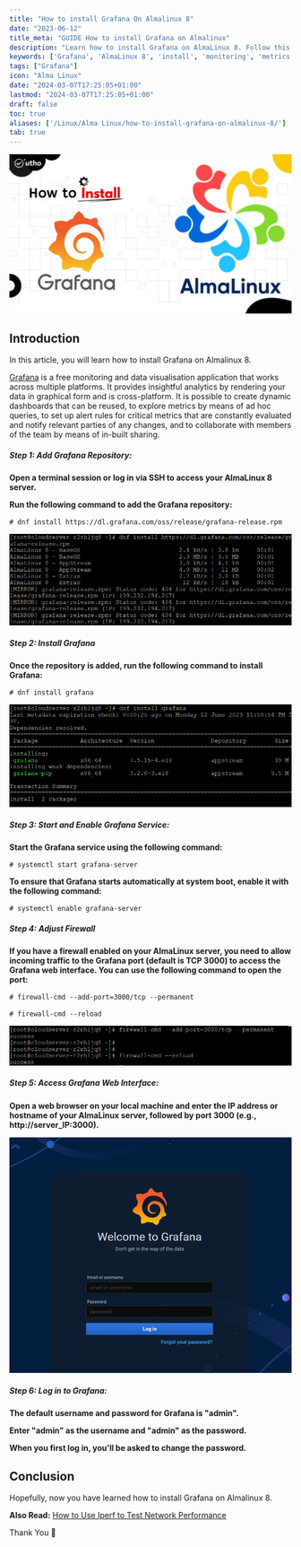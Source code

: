 ```yaml
---
title: "How to install Grafana On Almalinux 8"
date: "2023-06-12"
title_meta: "GUIDE How to install Grafana on Almalinux"
description: "Learn how to install Grafana on AlmaLinux 8. Follow this guide to set up Grafana, a popular open-source platform for monitoring and observability, to visualize metrics and create dashboards."
keywords: ['Grafana', 'AlmaLinux 8', 'install', 'monitoring', 'metrics', 'dashboard', 'data visualization']
tags: ["Grafana"]
icon: "Alma Linux"
date: "2024-03-07T17:25:05+01:00"
lastmod: "2024-03-07T17:25:05+01:00" 
draft: false
toc: true
aliases: ['/Linux/Alma Linux/how-to-install-grafana-on-almalinux-8/']
tab: true
---
```


![How to install Grafana On Almalinux 8](images/How-to-install-Grafana-On-Almalinux-8-1024x576.jpg)

## Introduction

In this article, you will learn how to install Grafana on Almalinux 8.

[Grafana](https://en.wikipedia.org/wiki/Grafana) is a free monitoring and data visualisation application that works across multiple platforms. It provides insightful analytics by rendering your data in graphical form and is cross-platform. It is possible to create dynamic dashboards that can be reused, to explore metrics by means of ad hoc queries, to set up alert rules for critical metrics that are constantly evaluated and notify relevant parties of any changes, and to collaborate with members of the team by means of in-built sharing.

##### Step 1: Add Grafana Repository:

**Open a terminal session or log in via SSH to access your AlmaLinux 8 server.**

**Run the following command to add the Grafana repository:**

```
# dnf install https://dl.grafana.com/oss/release/grafana-release.rpm

```

![How to install Grafana On Almalinux 8](images/image-1161.png)

##### Step 2: Install Grafana

**Once the repository is added, run the following command to install Grafana:**

```
# dnf install grafana

```

![How to install Grafana On Almalinux 8](images/image-1162.png)

##### Step 3: Start and Enable Grafana Service:

**Start the Grafana service using the following command:**

```
# systemctl start grafana-server

```

**To ensure that Grafana starts automatically at system boot, enable it with the following command:**

```
# systemctl enable grafana-server

```

##### Step 4: Adjust Firewall

**If you have a firewall enabled on your AlmaLinux server, you need to allow incoming traffic to the Grafana port (default is TCP 3000) to access the Grafana web interface. You can use the following command to open the port:**

```
# firewall-cmd --add-port=3000/tcp --permanent

```

```
# firewall-cmd --reload

```

![firewall rules](images/image-1163.png)

##### Step 5: Access Grafana Web Interface:

**Open a web browser on your local machine and enter the IP address or hostname of your AlmaLinux server, followed by port 3000 (e.g., http://server\_IP:3000).**

![install Grafana on Almalinux 8](images/image-1160.png)

##### Step 6: Log in to Grafana:

**The default username and password for Grafana is "admin".**

**Enter "admin" as the username and "admin" as the password.**

**When you first log in, you'll be asked to change the password.**

## Conclusion

Hopefully, now you have learned how to install Grafana on Almalinux 8.

**Also Read:** [How to Use Iperf to Test Network Performance](https://utho.com/docs/tutorial/how-to-use-iperf-to-test-network-performance/)

Thank You 🙂
